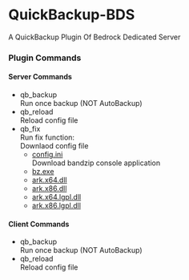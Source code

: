 # QuickBackup-BDS
A QuickBackup Plugin Of Bedrock Dedicated Server

### Plugin Commands
#### Server Commands
+ qb_backup   
  Run once backup (NOT AutoBackup)
+ qb_reload   
  Reload config file
+ qb_fix  
  Run fix function:  
  Downlaod config file
  + [config.ini](http://download.skytown.xyz:15434/Filedir/QuickBackup/config.ini)  
  Download bandzip console application
  + [bz.exe](http://download.skytown.xyz:15434/Filedir/QuickBackup/bz.exe) 
  + [ark.x64.dll](http://download.skytown.xyz:15434/Filedir/QuickBackup/ark.x64.dll) 
  + [ark.x86.dll](http://download.skytown.xyz:15434/Filedir/QuickBackup/ark.x86.dll) 
  + [ark.x64.lgpl.dll](http://download.skytown.xyz:15434/Filedir/QuickBackup/ark.x64.lgpl.dll) 
  + [ark.x86.lgpl.dll](http://download.skytown.xyz:15434/Filedir/QuickBackup/ark.x86.lgpl.dll) 

#### Client Commands
+ qb_backup  
  Run once backup (NOT AutoBackup)
+ qb_reload  
  Reload config file
